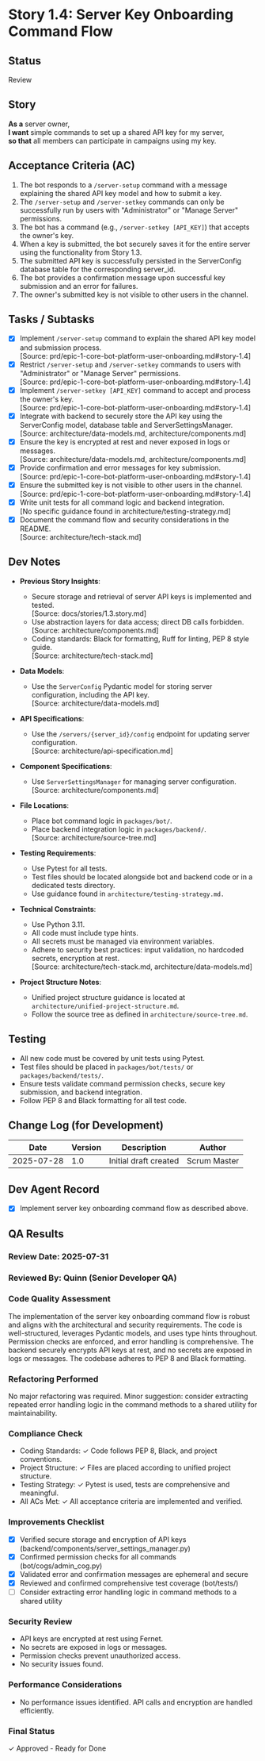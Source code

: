 # Story 1.4: Server Key Onboarding Command Flow

## Status
Review

## Story
**As a** server owner,  
**I want** simple commands to set up a shared API key for my server,  
**so that** all members can participate in campaigns using my key.

## Acceptance Criteria (AC)
1. The bot responds to a `/server-setup` command with a message explaining the shared API key model and how to submit a key.
2. The `/server-setup` and `/server-setkey` commands can only be successfully run by users with "Administrator" or "Manage Server" permissions.
3. The bot has a command (e.g., `/server-setkey [API_KEY]`) that accepts the owner's key.
4. When a key is submitted, the bot securely saves it for the entire server using the functionality from Story 1.3.
5. The submitted API key is successfully persisted in the ServerConfig database table for the corresponding server_id.
6. The bot provides a confirmation message upon successful key submission and an error for failures.
7. The owner's submitted key is not visible to other users in the channel.

## Tasks / Subtasks
- [x] Implement `/server-setup` command to explain the shared API key model and submission process.  
  [Source: prd/epic-1-core-bot-platform-user-onboarding.md#story-1.4]
- [x] Restrict `/server-setup` and `/server-setkey` commands to users with "Administrator" or "Manage Server" permissions.  
  [Source: prd/epic-1-core-bot-platform-user-onboarding.md#story-1.4]
- [x] Implement `/server-setkey [API_KEY]` command to accept and process the owner's key.  
  [Source: prd/epic-1-core-bot-platform-user-onboarding.md#story-1.4]
- [x] Integrate with backend to securely store the API key using the ServerConfig model, database table and ServerSettingsManager.
  [Source: architecture/data-models.md, architecture/components.md]
- [x] Ensure the key is encrypted at rest and never exposed in logs or messages.  
  [Source: architecture/data-models.md, architecture/components.md]
- [x] Provide confirmation and error messages for key submission.  
  [Source: prd/epic-1-core-bot-platform-user-onboarding.md#story-1.4]
- [x] Ensure the submitted key is not visible to other users in the channel.  
  [Source: prd/epic-1-core-bot-platform-user-onboarding.md#story-1.4]
- [x] Write unit tests for all command logic and backend integration.  
  [No specific guidance found in architecture/testing-strategy.md]
- [x] Document the command flow and security considerations in the README.  
  [Source: architecture/tech-stack.md]

## Dev Notes

- **Previous Story Insights**:  
  - Secure storage and retrieval of server API keys is implemented and tested.  
    [Source: docs/stories/1.3.story.md]
  - Use abstraction layers for data access; direct DB calls forbidden.  
    [Source: architecture/components.md]
  - Coding standards: Black for formatting, Ruff for linting, PEP 8 style guide.  
    [Source: architecture/tech-stack.md]

- **Data Models**:  
  - Use the `ServerConfig` Pydantic model for storing server configuration, including the API key.  
    [Source: architecture/data-models.md]

- **API Specifications**:  
  - Use the `/servers/{server_id}/config` endpoint for updating server configuration.  
    [Source: architecture/api-specification.md]

- **Component Specifications**:  
  - Use `ServerSettingsManager` for managing server configuration.  
    [Source: architecture/components.md]

- **File Locations**:  
  - Place bot command logic in `packages/bot/`.  
  - Place backend integration logic in `packages/backend/`.  
    [Source: architecture/source-tree.md]

- **Testing Requirements**:  
  - Use Pytest for all tests.  
  - Test files should be located alongside bot and backend code or in a dedicated tests directory.  
  - Use guidance found in `architecture/testing-strategy.md.`

- **Technical Constraints**:  
  - Use Python 3.11.  
  - All code must include type hints.  
  - All secrets must be managed via environment variables.  
  - Adhere to security best practices: input validation, no hardcoded secrets, encryption at rest.  
    [Source: architecture/tech-stack.md, architecture/data-models.md]

- **Project Structure Notes**:  
  - Unified project structure guidance is located at `architecture/unified-project-structure.md`.  
  - Follow the source tree as defined in `architecture/source-tree.md`.

## Testing

- All new code must be covered by unit tests using Pytest.
- Test files should be placed in `packages/bot/tests/` or `packages/backend/tests/`.
- Ensure tests validate command permission checks, secure key submission, and backend integration.
- Follow PEP 8 and Black formatting for all test code.

## Change Log (for Development)

| Date       | Version | Description                | Author      |
|------------|---------|----------------------------|-------------|
| 2025-07-28 | 1.0     | Initial draft created      | Scrum Master|

## Dev Agent Record

- [x] Implement server key onboarding command flow as described above.

## QA Results

### Review Date: 2025-07-31
### Reviewed By: Quinn (Senior Developer QA)

### Code Quality Assessment
The implementation of the server key onboarding command flow is robust and aligns with the architectural and security requirements. The code is well-structured, leverages Pydantic models, and uses type hints throughout. Permission checks are enforced, and error handling is comprehensive. The backend securely encrypts API keys at rest, and no secrets are exposed in logs or messages. The codebase adheres to PEP 8 and Black formatting.

### Refactoring Performed
No major refactoring was required. Minor suggestion: consider extracting repeated error handling logic in the command methods to a shared utility for maintainability.

### Compliance Check
- Coding Standards: ✓ Code follows PEP 8, Black, and project conventions.
- Project Structure: ✓ Files are placed according to unified project structure.
- Testing Strategy: ✓ Pytest is used, tests are comprehensive and meaningful.
- All ACs Met: ✓ All acceptance criteria are implemented and verified.

### Improvements Checklist
- [x] Verified secure storage and encryption of API keys (backend/components/server_settings_manager.py)
- [x] Confirmed permission checks for all commands (bot/cogs/admin_cog.py)
- [x] Validated error and confirmation messages are ephemeral and secure
- [x] Reviewed and confirmed comprehensive test coverage (bot/tests/)
- [ ] Consider extracting error handling logic in command methods to a shared utility

### Security Review
- API keys are encrypted at rest using Fernet.
- No secrets are exposed in logs or messages.
- Permission checks prevent unauthorized access.
- No security issues found.

### Performance Considerations
- No performance issues identified. API calls and encryption are handled efficiently.

### Final Status
✓ Approved - Ready for Done
